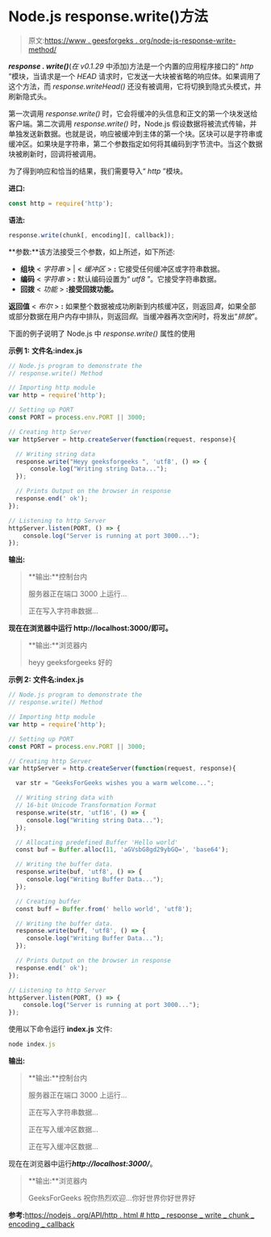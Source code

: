 # Node.js response.write()方法

> 原文:[https://www . geesforgeks . org/node-js-response-write-method/](https://www.geeksforgeeks.org/node-js-response-write-method/)

***response . write()***(*在 v0.1.29* 中添加)方法是一个内置的应用程序接口的“ *http* ”模块，当请求是一个 *HEAD* 请求时，它发送一大块被省略的响应体。如果调用了这个方法，而 *response.writeHead()* 还没有被调用，它将切换到隐式头模式，并刷新隐式头。

第一次调用 *response.write()* 时，它会将缓冲的头信息和正文的第一个块发送给客户端。第二次调用 *response.write()* 时，Node.js 假设数据将被流式传输，并单独发送新数据。也就是说，响应被缓冲到主体的第一个块。区块可以是字符串或缓冲区。如果块是字符串，第二个参数指定如何将其编码到字节流中。当这个数据块被刷新时，回调将被调用。

为了得到响应和恰当的结果，我们需要导入“ *http* ”模块。

**进口:**

```js
const http = require('http');

```

**语法:**

```js
response.write(chunk[, encoding][, callback]);

```

**参数:**该方法接受三个参数，如上所述，如下所述:

*   **组块** < *字符串* > | < *缓冲区* > **:** 它接受任何缓冲区或字符串数据。
*   **编码** < *字符串* > **:** 默认编码设置为“ *utf8* ”。它接受字符串数据。
*   **回拨** < *功能* > **:接受回拨功能。**

**返回值** < *布尔* > **:** 如果整个数据被成功刷新到内核缓冲区，则返回*真*，如果全部或部分数据在用户内存中排队，则返回*假*。当缓冲器再次空闲时，将发出“*排放*”。

下面的例子说明了 Node.js 中 *response.write()* 属性的使用

**示例 1:** **文件名:index.js**

```js
// Node.js program to demonstrate the 
// response.write() Method

// Importing http module
var http = require('http');

// Setting up PORT
const PORT = process.env.PORT || 3000;

// Creating http Server
var httpServer = http.createServer(function(request, response){

  // Writing string data
  response.write("Heyy geeksforgeeks ", 'utf8', () => {
      console.log("Writing string Data...");
  });

  // Prints Output on the browser in response
  response.end(' ok');
});

// Listening to http Server
httpServer.listen(PORT, () => {
    console.log("Server is running at port 3000...");
});
```

**输出:**

> **输出:**控制台内
> 
> 服务器正在端口 3000 上运行…
> 
> 正在写入字符串数据…

**现在在浏览器中运行 http://localhost:3000/即可。**

> **输出:**浏览器内
> 
> heyy geeksforgeeks 好的

**示例 2:** **文件名:index.js**

```js
// Node.js program to demonstrate the 
// response.write() Method

// Importing http module
var http = require('http');

// Setting up PORT
const PORT = process.env.PORT || 3000;

// Creating http Server
var httpServer = http.createServer(function(request, response){

  var str = "GeeksForGeeks wishes you a warm welcome...";

  // Writing string data with
  // 16-bit Unicode Transformation Format
  response.write(str, 'utf16', () => {
     console.log("Writing string Data...");
  });

  // Allocating predefined Buffer 'Hello world'
  const buf = Buffer.alloc(11, 'aGVsbG8gd29ybGQ=', 'base64');

  // Writing the buffer data.
  response.write(buf, 'utf8', () => {
     console.log("Writing Buffer Data...");
  });

  // Creating buffer
  const buff = Buffer.from(' hello world', 'utf8');

  // Writing the buffer data.
  response.write(buff, 'utf8', () => {
     console.log("Writing Buffer Data...");
  });

  // Prints Output on the browser in response
  response.end(' ok');
});

// Listening to http Server
httpServer.listen(PORT, () => {
    console.log("Server is running at port 3000...");
});
```

使用以下命令运行 **index.js** 文件:

```js
node index.js
```

**输出:**

> **输出:**控制台内
> 
> 服务器正在端口 3000 上运行…
> 
> 正在写入字符串数据…
> 
> 正在写入缓冲区数据…
> 
> 正在写入缓冲区数据…

现在在浏览器中运行***http://localhost:3000/***。

> **输出:**浏览器内
> 
> GeeksForGeeks 祝你热烈欢迎…你好世界你好世界好

**参考:**[https://nodejs . org/API/http . html # http _ response _ write _ chunk _ encoding _ callback](https://nodejs.org/api/http.html#http_response_write_chunk_encoding_callback)
